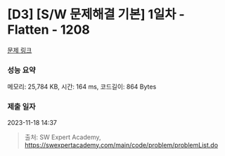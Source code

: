 # [D3] [S/W 문제해결 기본] 1일차 - Flatten - 1208 

[문제 링크](https://swexpertacademy.com/main/code/problem/problemDetail.do?contestProbId=AV139KOaABgCFAYh) 

### 성능 요약

메모리: 25,784 KB, 시간: 164 ms, 코드길이: 864 Bytes

### 제출 일자

2023-11-18 14:37



> 출처: SW Expert Academy, https://swexpertacademy.com/main/code/problem/problemList.do